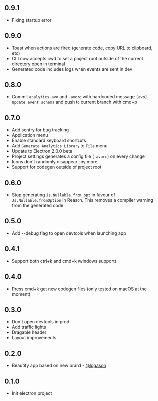 ## 0.9.1

- Fixing startup error

## 0.9.0

- Toast when actions are fired (generate code, copy URL to clipboard, etc)
- CLI now accepts cwd to set a project root outside of the current directory open in terminal
- Generated code includes logs when events are sent in dev

## 0.8.0

- Commit `analytics.avo` and `.avorc` with hardcoded message `[avo] Update event schema` and push to current branch with cmd+p

## 0.7.0

- Add sentry for bug tracking
- Application menu
- Enable standard keyboard shortcuts
- Add `Generate Analytics Library` to `File` menu
- Update to Electron 2.0.0 beta
- Project settings generates a config file (`.avorc`) on every change
- Icons don't randomly disappear any more
- Support for codegen outside of project root

## 0.6.0

- Stop generating `Js.Nullable.from_opt` in favour of `Js.Nullable.fromOption` in Reason. This removes a compiler warning from the generated code.

## 0.5.0

- Add --debug flag to open devtools when launching app

## 0.4.1

- Support both ctrl+k and cmd+k (windows support)

## 0.4.0

- Press cmd+k get new codegen files (only tested on macOS at the moment)

## 0.3.0

- Don't open devtools in prod
- Add traffic lights
- Dragable header
- Layout improvements

## 0.2.0

- Beautify app based on new brand - [@logason](https://github.com/logason)


## 0.1.0

- Init electron project

